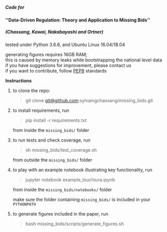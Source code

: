 ##### Code for 
#### ''Data-Driven Regulation: Theory and Application to Missing Bids'' 
##### (Chassang, Kawai, Nakabayashi and Ortner)

tested under Python 3.6.6, and Ubuntu Linux 16.04/18.04

generating figures requires 16GB RAM;  
this is caused by memory leaks while bootstrapping the national level data  
if you have suggestions for improvement, please contact us  
if you want to contribute, follow [PEP8](https://www.python.org/dev/peps/pep-0008/) standards


**Instructions**
1. to clone the repo:

    > git clone git@github.com:sylvaingchassang/missing_bids.git

1. to install requirements, run
    > pip install -r requirements.txt

    from inside the `missing_bids/` folder

1. to run tests and check coverage, run
    > sh missing_bids/test_coverage.sh
    
    from outside the `missing_bids/` folder
    
1. to play with an example notebook illustrating key functionality, run
    > jupyter notebook example_tsuchiura.ipynb
    
    from inside the `missing_bids/notebooks/` folder
    
    make sure the folder containing `missing_bids/` is included in your `PYTHONPATH`

1. to generate figures included in the paper, run
    > bash missing_bids/scripts/generate_figures.sh
